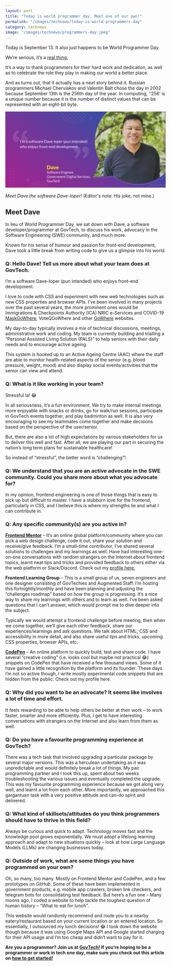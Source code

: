 ```yaml
---
layout: post
title: "Today is world programmer day. Meet one of our own!"
permalink: "/images/technews/today-is-world-programmers-day"
category: technews
image: "/images/technews/programmers-day.jpeg"
---
```


Today is September 13. It also just happens to be World Programmer Day. 

We’re serious, it’s a [real thing.](https://en.wikipedia.org/wiki/Programmer%27s_Day)

It’s a way to thank programmers for their hard work and dedication, as well as to celebrate the role they play in making our world a better place. 

And as turns out, that it actually has a neat story behind it. Russian programmers Michael Cherviakov and Valentin Balt chose the day in 2002 because September 13th is the 256th day of the year.
In computing, ‘‘256’ is a unique number because it is the number of distinct values that can be represented with an eight-bit byte. 

![Dave the Daveloper](/images/technews/programmers-day.jpeg)

*Meet Dave the software Dave-loper!* (Editor's note: His joke, not mine.)

## Meet Dave
In lieu of World Programmer Day, we sat down with Dave, a software developer/programmer at GovTech, to discuss his work, advocacy in the Software Engineering (SWE) community, and much more. 

Known for his sense of humour and passion for front-end development, Dave took a little break from writing code to give us a glimpse into his world.

### Q: Hello Dave! Tell us more about what your team does at GovTech.
I’m a software Dave-loper (pun intended) who enjoys front-end development. 

I love to code with CSS and experiment with new web technologies such as new CSS properties and browser APIs. I’ve been involved in many projects over the past several years, the more prominent ones would be Immigrations & Checkpoints Authority (ICA) NRIC e-Services and COVID-19 [MaskGoWhere](https://mask.gowhere.gov.sg/), VoteQGoWhere and other [GoWhere](https://www.gowhere.gov.sg/) websites. 

My day-to-day typically involves a mix of technical discussions, meetings, administrative work and coding.
My team is currently building and trialling a “Personal Assisted Living Solution (PALS)” to help seniors with their daily needs and to encourage active ageing. 

This system is hooked up to an Active Ageing Centre (AAC) where the staff are able to monitor health-related aspects of the senior (e.g. blood pressure, weight, mood) and also display social events/activities that the senior can view and attend.

### Q: What is it like working in your team?
Stressful la! 😂

In all seriousness,  It’s a fun environment. We try to make internal meetings more enjoyable with snacks or drinks, go for walk/run sessions, participate in GovTech events together, and play badminton as well. It is also very encouraging to see my teammates come together and make decisions based on the perspective of the user/senior.

But, there are also a lot of high expectations by various stakeholders for us to deliver this well and fast. After all, we are playing our part in securing the nation’s long term plans for sustainable healthcare!

So instead of “stressful”, the  better word is “challenging”!.

### Q: We understand that you are an active advocate in the SWE community. Could you share more about what you advocate for?
In my opinion, frontend engineering is one of those things that is easy to pick up but difficult to master. I have a stubborn love for the frontend, particularly in CSS, and I believe this is where my strengths lie and what I can contribute in.

### Q: Any specific community(s) are you active in?
**[Frontend Mentor](https://www.frontendmentor.io/)** – It’s an online global platform/community where you can pick a web design challenge, code it out, share your solution and receive/give feedback. 
I’m a small-time contributor, I’ve shared several solutions to challenges and my learnings as well. Have had interesting one-on-one conversations with random strangers on the Internet about frontend topics, learnt neat tips and tricks and provided feedback to others either via the web platform or Slack/Discord. Check out my [profile here.](https://www.frontendmentor.io/profile/Milleus) 

**Frontend Learning Group** – This is a small group of us, seven engineers and one designer consisting of GovTechies and Augmented Staff. 
I’m hosting this fortnightly/monthly and have been planning and adjusting the “challenges roadmap” based on how the group is progressing. It’s a nice way to share my learnings with others and to learn as well. I’ve been asked questions that I can’t answer, which would prompt me to dive deeper into the subject.

Typically we would attempt a frontend challenge before meeting, then when we come together, we’ll give each other feedback, share our experiences/learnings and ask questions. 
We talk about HTML, CSS and accessibility in more detail, and also share useful tips and tricks, upcoming CSS properties, browser APIs, etc.

**[CodePen](https://www.codepen.io)** – An online platform to quickly build, test and share code.
I have several “creative coding” (i.e. looks cool but maybe not practical 😂) snippets on CodePen that have received a few thousand views. 
Some of it have gained a little recognition by the platform and its founder. These days I’m not so active though, I write mostly experimental code snippets that are hidden from the public. Check out my profile here.

### Q: Why did you want to be an advocate? It seems like involves a lot of time and effort. 
It feels rewarding to be able to help others be better at their work – to work faster, smarter and more efficiently. Plus, I get to have interesting conversations with strangers on the Internet and also learn from them as well.

### Q: Do you have a favourite programming experience at GovTech?
There was a tech task that involved upgrading a particular package by several major versions. This was a herculean undertaking as it was unpredictable and would definitely break a lot of things. My pair programming partner and I took this up, spent about two weeks troubleshooting the various issues and eventually completed the upgrade.
This was my favourite programming experience because we got along very well, and learnt a lot from each other.  More importantly, we approached this gargantuan task with a very positive attitude and can-do spirit and delivered.

### Q: What kind of skillsets/attitudes do you think programmers should have to thrive in this field?
Always be curious and quick to adapt.  Technology moves fast and the knowledge pool grows exponentially. We must adopt a lifelong learning approach and adapt to new situations quickly – look at how Large Language Models (LLMs) are changing businesses today.


### Q: Outside of work, what are some things you have programmed on your own?
Oh, so many, too many. 
Mostly on Frontend Mentor and CodePen, and a few prototypes on GitHub. Some of these have been implemented in government products, e.g. mobile app crawlers, broken link checkers, and telegram bots for consolidating test feedback. 
But here’s a fun one – Many moons ago, I coded a website to help tackle the toughest question of human history – “What to eat for lunch”. 

This website would randomly recommend and route you to a nearby eatery/restaurant based on your current location or an entered location. So essentially, I outsourced my lunch decisions! 😂 
I took down the website though because it was using Google Maps API and Google started charging for their API usage and I’m too cheap and didn’t want to pay for it.


**Are you a programmer? Join us at [GovTech!](https://www.tech.gov.sg/careers/overview/) If you’re hoping to be a programmer or work in tech one day, make sure you check out this article on [how to get started!](https://www.tech.gov.sg/media/technews/want-to-get-into-tech)** 
